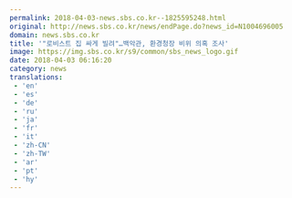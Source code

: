 ```yaml
---
permalink: 2018-04-03-news.sbs.co.kr--1825595248.html
original: http://news.sbs.co.kr/news/endPage.do?news_id=N1004696005
domain: news.sbs.co.kr
title: '"로비스트 집 싸게 빌려"…백악관, 환경청장 비위 의혹 조사'
image: https://img.sbs.co.kr/s9/common/sbs_news_logo.gif
date: 2018-04-03 06:16:20
category: news
translations: 
 - 'en'
 - 'es'
 - 'de'
 - 'ru'
 - 'ja'
 - 'fr'
 - 'it'
 - 'zh-CN'
 - 'zh-TW'
 - 'ar'
 - 'pt'
 - 'hy'
---
```



